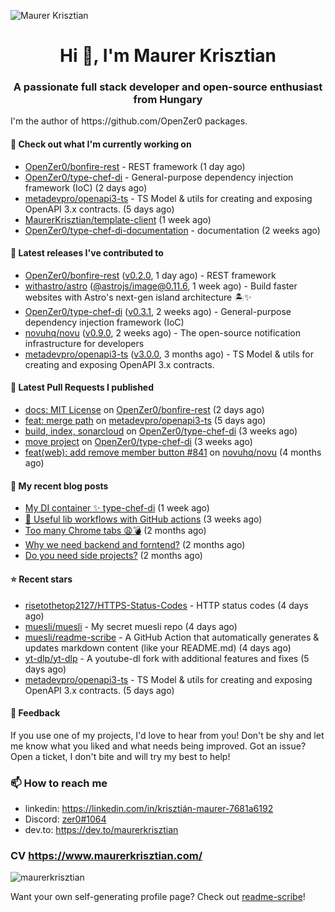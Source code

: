 ![Maurer Krisztian](https://user-images.githubusercontent.com/48491140/201497104-1836aea0-27cc-42fa-909c-26219dda6d61.png)

<h1 align="center">Hi 👋, I'm Maurer Krisztian</h1>
<h3 align="center">A passionate full stack developer and open-source enthusiast from Hungary</h3>
I'm the author of https://github.com/OpenZer0 packages.

#### 👷 Check out what I'm currently working on

- [OpenZer0/bonfire-rest](https://github.com/OpenZer0/bonfire-rest) - REST framework (1 day ago)
- [OpenZer0/type-chef-di](https://github.com/OpenZer0/type-chef-di) -  General-purpose dependency injection framework (IoC) (2 days ago)
- [metadevpro/openapi3-ts](https://github.com/metadevpro/openapi3-ts) - TS Model &amp; utils for creating and exposing OpenAPI 3.x contracts. (5 days ago)
- [MaurerKrisztian/template-client](https://github.com/MaurerKrisztian/template-client) (1 week ago)
- [OpenZer0/type-chef-di-documentation](https://github.com/OpenZer0/type-chef-di-documentation) - documentation (2 weeks ago)

#### 🔭 Latest releases I've contributed to

- [OpenZer0/bonfire-rest](https://github.com/OpenZer0/bonfire-rest) ([v0.2.0](https://github.com/OpenZer0/bonfire-rest/releases/tag/v0.2.0), 1 day ago) - REST framework
- [withastro/astro](https://github.com/withastro/astro) ([@astrojs/image@0.11.6](https://github.com/withastro/astro/releases/tag/%40astrojs/image%400.11.6), 1 week ago) - Build faster websites with Astro&#39;s next-gen island architecture 🏝✨
- [OpenZer0/type-chef-di](https://github.com/OpenZer0/type-chef-di) ([v0.3.1](https://github.com/OpenZer0/type-chef-di/releases/tag/v0.3.1), 2 weeks ago) -  General-purpose dependency injection framework (IoC)
- [novuhq/novu](https://github.com/novuhq/novu) ([v0.9.0](https://github.com/novuhq/novu/releases/tag/v0.9.0), 2 weeks ago) - The open-source notification infrastructure for developers
- [metadevpro/openapi3-ts](https://github.com/metadevpro/openapi3-ts) ([v3.0.0](https://github.com/metadevpro/openapi3-ts/releases/tag/v3.0.0), 3 months ago) - TS Model &amp; utils for creating and exposing OpenAPI 3.x contracts.

#### 🔨 Latest Pull Requests I published

- [docs: MIT License](https://github.com/OpenZer0/bonfire-rest/pull/3) on [OpenZer0/bonfire-rest](https://github.com/OpenZer0/bonfire-rest) (2 days ago)
- [feat: merge path](https://github.com/metadevpro/openapi3-ts/pull/91) on [metadevpro/openapi3-ts](https://github.com/metadevpro/openapi3-ts) (5 days ago)
- [build, index, sonarcloud](https://github.com/OpenZer0/type-chef-di/pull/2) on [OpenZer0/type-chef-di](https://github.com/OpenZer0/type-chef-di) (3 weeks ago)
- [move project](https://github.com/OpenZer0/type-chef-di/pull/1) on [OpenZer0/type-chef-di](https://github.com/OpenZer0/type-chef-di) (3 weeks ago)
- [feat(web): add remove member button #841](https://github.com/novuhq/novu/pull/888) on [novuhq/novu](https://github.com/novuhq/novu) (4 months ago)

#### 📜 My recent blog posts

- [My DI container ✨ type-chef-di](https://dev.to/maurerkrisztian/my-di-container-type-chef-di-23ol) (1 week ago)
- [🔨 Useful lib workflows with GitHub actions](https://dev.to/maurerkrisztian/useful-lib-workflows-with-github-actions-3k01) (3 weeks ago)
- [Too many Chrome tabs 😩💣](https://dev.to/maurerkrisztian/too-many-chrome-tabs-57a2) (2 months ago)
- [Why we need backend and forntend?](https://dev.to/maurerkrisztian/why-we-need-backend-and-forntend-454k) (2 months ago)
- [Do you need side projects?](https://dev.to/maurerkrisztian/do-you-need-side-projects-2n26) (2 months ago)

#### ⭐ Recent stars

- [risetothetop2127/HTTPS-Status-Codes](https://github.com/risetothetop2127/HTTPS-Status-Codes) - HTTP status codes (4 days ago)
- [muesli/muesli](https://github.com/muesli/muesli) - My secret muesli repo (4 days ago)
- [muesli/readme-scribe](https://github.com/muesli/readme-scribe) - A GitHub Action that automatically generates &amp; updates markdown content (like your README.md) (4 days ago)
- [yt-dlp/yt-dlp](https://github.com/yt-dlp/yt-dlp) - A youtube-dl fork with additional features and fixes (5 days ago)
- [metadevpro/openapi3-ts](https://github.com/metadevpro/openapi3-ts) - TS Model &amp; utils for creating and exposing OpenAPI 3.x contracts. (5 days ago)

#### 💬 Feedback

If you use one of my projects, I'd love to hear from you! Don't be shy and let me know what you liked
and what needs being improved. Got an issue? Open a ticket, I don't bite and will try my best to help!

### 📫 How to reach me
- linkedin: https://linkedin.com/in/krisztián-maurer-7681a6192
- Discord: <a href="https://discord.com/users/zer0#1064"> zer0#1064</a>
- dev.to: https://dev.to/maurerkrisztian

### CV https://www.maurerkrisztian.com/

<p><img align="center" src="https://github-readme-streak-stats.herokuapp.com/?user=maurerkrisztian&" alt="maurerkrisztian" /></p>

Want your own self-generating profile page? Check out [readme-scribe](https://github.com/muesli/readme-scribe)!
